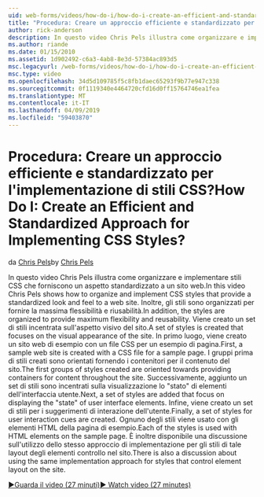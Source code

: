 ```yaml
---
uid: web-forms/videos/how-do-i/how-do-i-create-an-efficient-and-standardized-approach-for-implementing-css-styles
title: "Procedura: Creare un approccio efficiente e standardizzato per l'implementazione di stili CSS? | Microsoft Docs"
author: rick-anderson
description: In questo video Chris Pels illustra come organizzare e implementare stili CSS che forniscono un aspetto standardizzato a un sito web. Inoltre, gli stili sono...
ms.author: riande
ms.date: 01/15/2010
ms.assetid: 1d902492-c6a3-4ab8-8e3d-57384ac893d5
msc.legacyurl: /web-forms/videos/how-do-i/how-do-i-create-an-efficient-and-standardized-approach-for-implementing-css-styles
msc.type: video
ms.openlocfilehash: 34d5d109785f5c8fb1daec65293f9b77e947c338
ms.sourcegitcommit: 0f1119340e4464720cfd16d0ff15764746ea1fea
ms.translationtype: MT
ms.contentlocale: it-IT
ms.lasthandoff: 04/09/2019
ms.locfileid: "59403870"
---
```

# <a name="how-do-i-create-an-efficient-and-standardized-approach-for-implementing-css-styles"></a><span data-ttu-id="3c0c8-105">Procedura: Creare un approccio efficiente e standardizzato per l'implementazione di stili CSS?</span><span class="sxs-lookup"><span data-stu-id="3c0c8-105">How Do I: Create an Efficient and Standardized Approach for Implementing CSS Styles?</span></span>

<span data-ttu-id="3c0c8-106">da [Chris Pels](https://twitter.com/chrispels)</span><span class="sxs-lookup"><span data-stu-id="3c0c8-106">by [Chris Pels](https://twitter.com/chrispels)</span></span>

<span data-ttu-id="3c0c8-107">In questo video Chris Pels illustra come organizzare e implementare stili CSS che forniscono un aspetto standardizzato a un sito web.</span><span class="sxs-lookup"><span data-stu-id="3c0c8-107">In this video Chris Pels shows how to organize and implement CSS styles that provide a standardized look and feel to a web site.</span></span> <span data-ttu-id="3c0c8-108">Inoltre, gli stili sono organizzati per fornire la massima flessibilità e riusabilità.</span><span class="sxs-lookup"><span data-stu-id="3c0c8-108">In addition, the styles are organized to provide maximum flexibility and reusability.</span></span> <span data-ttu-id="3c0c8-109">Viene creato un set di stili incentrata sull'aspetto visivo del sito.</span><span class="sxs-lookup"><span data-stu-id="3c0c8-109">A set of styles is created that focuses on the visual appearance of the site.</span></span> <span data-ttu-id="3c0c8-110">In primo luogo, viene creato un sito web di esempio con un file CSS per un esempio di pagina.</span><span class="sxs-lookup"><span data-stu-id="3c0c8-110">First, a sample web site is created with a CSS file for a sample page.</span></span> <span data-ttu-id="3c0c8-111">I gruppi prima di stili creati sono orientati fornendo i contenitori per il contenuto del sito.</span><span class="sxs-lookup"><span data-stu-id="3c0c8-111">The first groups of styles created are oriented towards providing containers for content throughout the site.</span></span> <span data-ttu-id="3c0c8-112">Successivamente, aggiunto un set di stili sono incentrati sulla visualizzazione lo "stato" di elementi dell'interfaccia utente.</span><span class="sxs-lookup"><span data-stu-id="3c0c8-112">Next, a set of styles are added that focus on displaying the "state" of user interface elements.</span></span> <span data-ttu-id="3c0c8-113">Infine, viene creato un set di stili per i suggerimenti di interazione dell'utente.</span><span class="sxs-lookup"><span data-stu-id="3c0c8-113">Finally, a set of styles for user interaction cues are created.</span></span> <span data-ttu-id="3c0c8-114">Ognuno degli stili viene usato con gli elementi HTML della pagina di esempio.</span><span class="sxs-lookup"><span data-stu-id="3c0c8-114">Each of the styles is used with HTML elements on the sample page.</span></span> <span data-ttu-id="3c0c8-115">È inoltre disponibile una discussione sull'utilizzo dello stesso approccio di implementazione per gli stili di tale layout degli elementi controllo nel sito.</span><span class="sxs-lookup"><span data-stu-id="3c0c8-115">There is also a discussion about using the same implementation approach for styles that control element layout on the site.</span></span>

[<span data-ttu-id="3c0c8-116">&#9654;Guarda il video (27 minuti)</span><span class="sxs-lookup"><span data-stu-id="3c0c8-116">&#9654; Watch video (27 minutes)</span></span>](https://channel9.msdn.com/Blogs/ASP-NET-Site-Videos/how-do-i-create-an-efficient-and-standardized-approach-for-implementing-css-styles)
